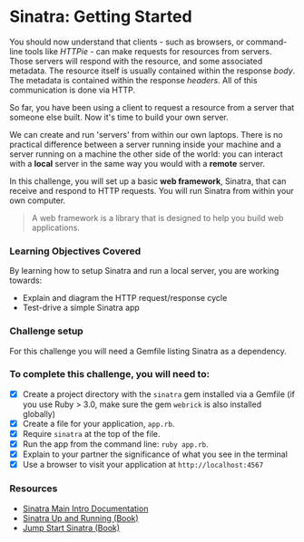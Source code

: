 # Sinatra: Getting Started

You should now understand that clients - such as browsers, or command-line tools like _HTTPie_ - can make requests for resources from servers. Those servers will respond with the resource, and some associated metadata. The resource itself is usually contained within the response _body_. The metadata is contained within the response _headers_. All of this communication is done via HTTP.

So far, you have been using a client to request a resource from a server that someone else built. Now it's time to build your own server.

We can create and run 'servers' from within our own laptops. There is no practical difference between a server running inside your machine and a server running on a machine the other side of the world: you can interact with a **local** server in the same way you would with a **remote** server.

In this challenge, you will set up a basic **web framework**, Sinatra, that can receive and respond to HTTP requests. You will run Sinatra from within your own computer.

> A web framework is a library that is designed to help you build web applications.
### Learning Objectives Covered

By learning how to setup Sinatra and run a local server, you are working towards:

* Explain and diagram the HTTP request/response cycle
* Test-drive a simple Sinatra app

### Challenge setup

For this challenge you will need a Gemfile listing Sinatra as a dependency.

### To complete this challenge, you will need to:

- [x] Create a project directory with the `sinatra` gem installed via a Gemfile (if you use Ruby > 3.0, make sure the gem `webrick` is also installed globally)
- [x] Create a file for your application, `app.rb`.
- [x] Require `sinatra` at the top of the file.
- [x] Run the app from the command line: `ruby app.rb`.
- [x] Explain to your partner the significance of what you see in the terminal
- [x] Use a browser to visit your application at `http://localhost:4567`

### Resources

* [Sinatra Main Intro Documentation](http://www.sinatrarb.com/intro.html)
* [Sinatra Up and Running (Book)](http://shop.oreilly.com/product/0636920019664.do)
* [Jump Start Sinatra (Book)](http://www.sitepoint.com/store/jump-start-sinatra/)
